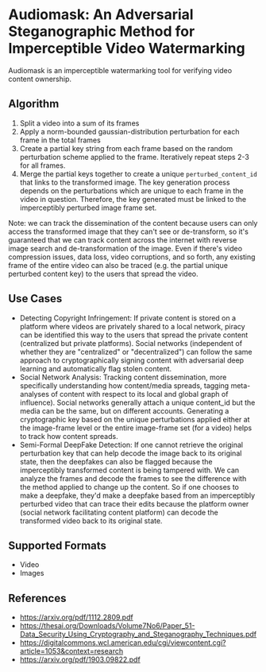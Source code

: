# Audiomask: An Adversarial Steganographic Method for Imperceptible Video Watermarking
Audiomask is an imperceptible watermarking tool for verifying video content ownership.

## Algorithm
1. Split a video into a sum of its frames 
2. Apply a norm-bounded gaussian-distribution perturbation for each frame in the total frames
3. Create a partial key string from each frame based on the random perturbation scheme applied to the frame. Iteratively repeat steps 2-3 for all frames.
4. Merge the partial keys together to create a unique `perturbed_content_id` that links to the transformed image. The key generation process depends on the perturbations which are unique to each frame in the video in question. Therefore, the key generated must be linked to the imperceptibly perturbed image frame set. 

Note: we can track the dissemination of the content because users can only access the transformed image that they can't see or de-transform, so it's guaranteed that we can track content across the internet with reverse image search and de-transformation of the image. Even if there's video compression issues, data loss, video corruptions, and so forth, any existing frame of the entire video can also be traced (e.g. the partial unique perturbed content key) to the users that spread the video.

## Use Cases
- Detecting Copyright Infringement: If private content is stored on a platform where videos are privately shared to a local network, piracy can be identified this way to the users that spread the private content (centralized but private platforms). Social networks (independent of whether they are "centralized" or "decentralized") can follow the same approach to cryptographically signing content with adversarial deep learning and automatically flag stolen content.
- Social Network Analysis: Tracking content dissemination, more specifically understanding how content/media spreads, tagging meta-analyses of content with respect to its local and global graph of influence). Social networks generally attach a unique content_id but the media can be the same, but on different accounts. Generating a cryptographic key based on the unique perturbations applied either at the image-frame level or the entire image-frame set (for a video) helps to track how content spreads.
- Semi-Formal DeepFake Detection: If one cannot retrieve the original perturbation key that can help decode the image back to its original state, then the deepfakes can also be flagged because the imperceptibly transformed content is being tampered with. We can analyze the frames and decode the frames to see the difference with the method applied to change up the content. So if one chooses to make a deepfake, they'd make a deepfake based from an imperceptibly perturbed video that can trace their edits because the platform owner (social network facilitating content platform) can decode the transformed video back to its original state.

## Supported Formats
- Video 
- Images

## References
- https://arxiv.org/pdf/1112.2809.pdf
- https://thesai.org/Downloads/Volume7No6/Paper_51-Data_Security_Using_Cryptography_and_Steganography_Techniques.pdf
- https://digitalcommons.wcl.american.edu/cgi/viewcontent.cgi?article=1053&context=research
- https://arxiv.org/pdf/1903.09822.pdf


